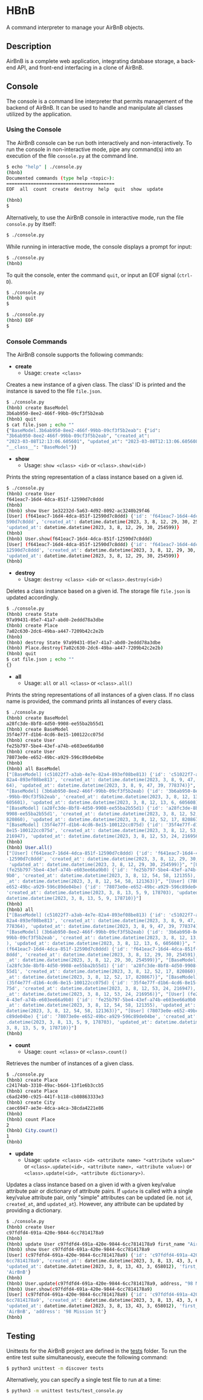 # HBnB

A command interpreter to manage your AirBnB objects.

## Description

AirBnB is a complete web application, integrating database storage,
a back-end API, and front-end interfacing in a clone of AirBnB.

## Console

The console is a command line interpreter that permits management of the backend of AirBnB. It can be used to handle and manipulate all classes utilized by the application.

### Using the Console

The AirBnB console can be run both interactively and non-interactively.
To run the console in non-interactive mode, pipe any command(s) into an execution of the file `console.py` at the command line.

```bash
$ echo "help" | ./console.py
(hbnb)
Documented commands (type help <topic>):
========================================
EOF  all  count  create  destroy  help  quit  show  update

(hbnb)
$
```

Alternatively, to use the AirBnB console in interactive mode, run the
file `console.py` by itself:

```bash
$ ./console.py
```

While running in interactive mode, the console displays a prompt for input:

```bash
$ ./console.py
(hbnb)
```

To quit the console, enter the command `quit`, or input an EOF signal
(`ctrl-D`).

```bash
$ ./console.py
(hbnb) quit
$
```

```bash
$ ./console.py
(hbnb) EOF
$
```

### Console Commands

The AirBnB console supports the following commands:

* **create**
  * Usage: `create <class>`

Creates a new instance of a given class. The class' ID is printed and
the instance is saved to the file `file.json`.

```bash
$ ./console.py
(hbnb) create BaseModel
3b6ab950-8ee2-466f-99bb-09cf3f5b2eab
(hbnb) quit
$ cat file.json ; echo ""
{"BaseModel.3b6ab950-8ee2-466f-99bb-09cf3f5b2eab": {"id":
"3b6ab950-8ee2-466f-99bb-09cf3f5b2eab", "created_at":
"2023-03-08T12:13:06.605601", "updated_at": "2023-03-08T12:13:06.605608",
"__class__": "BaseModel"}}

```

* **show**
  * Usage: `show <class> <id>` or `<class>.show(<id>)`

Prints the string representation of a class instance based on a given id.

```bash
$ ./console.py
(hbnb) create User
f641eac7-16d4-4dca-851f-12590d7c8ddd
(hbnb)
(hbnb) show User 1e32232d-5a63-4d92-8092-ac3240b29f46
[User] (f641eac7-16d4-4dca-851f-12590d7c8ddd) {'id': 'f641eac7-16d4-4dca-851f-12
590d7c8ddd', 'created_at': datetime.datetime(2023, 3, 8, 12, 29, 30, 254591),
'updated_at': datetime.datetime(2023, 3, 8, 12, 29, 30, 254599)}
(hbnb)
(hbnb) User.show(f641eac7-16d4-4dca-851f-12590d7c8ddd)
[User] (f641eac7-16d4-4dca-851f-12590d7c8ddd) {'id': 'f641eac7-16d4-4dca-851f-
12590d7c8ddd', 'created_at': datetime.datetime(2023, 3, 8, 12, 29, 30, 254591),
'updated_at': datetime.datetime(2023, 3, 8, 12, 29, 30, 254599)}
(hbnb)
```

* **destroy**
  * Usage: `destroy <class> <id>` or `<class>.destroy(<id>)`

Deletes a class instance based on a given id. The storage file `file.json`
is updated accordingly.

```bash
$ ./console.py
(hbnb) create State
97a99431-05e7-41a7-abd0-2eddd78a3dbe
(hbnb) create Place
7a02c630-2dc6-49ba-a447-7209b42c2e2b
(hbnb)
(hbnb) destroy State 97a99431-05e7-41a7-abd0-2eddd78a3dbe
(hbnb) Place.destroy(7a02c630-2dc6-49ba-a447-7209b42c2e2b)
(hbnb) quit
$ cat file.json ; echo ""
{}
```

* **all**
  * Usage: `all` or `all <class>` or `<class>.all()`

Prints the string representations of all instances of a given class. If no
class name is provided, the command prints all instances of every class.

```bash
$ ./console.py
(hbnb) create BaseModel
a28fc3de-8bf8-4d50-9908-ee55ba2b55d1
(hbnb) create BaseModel
35f4e77f-d1b6-4cd6-8e15-100122cc075d
(hbnb) create User
fe25b797-5be4-43ef-a74b-e603ee66a9b0
(hbnb) create User
78073e0e-e652-49bc-a929-596c89de04be
(hbnb)
(hbnb) all BaseModel
["[BaseModel] (c51022f7-a3ab-4e7e-82a4-893ef08be813) {'id': 'c51022f7-a3ab-4e7e-
82a4-893ef08be813', 'created_at': datetime.datetime(2023, 3, 8, 9, 47, 39, 7783
64), 'updated_at': datetime.datetime(2023, 3, 8, 9, 47, 39, 778374)}",
"[BaseModel] (3b6ab950-8ee2-466f-99bb-09cf3f5b2eab) {'id': '3b6ab950-8ee2-466f
-99bb-09cf3f5b2eab', 'created_at': datetime.datetime(2023, 3, 8, 12, 13, 6,
605601), 'updated_at': datetime.datetime(2023, 3, 8, 12, 13, 6, 605608)}",
"[BaseModel] (a28fc3de-8bf8-4d50-9908-ee55ba2b55d1) {'id': 'a28fc3de-8bf8-4d50-
9908-ee55ba2b55d1', 'created_at': datetime.datetime(2023, 3, 8, 12, 52, 17,
820860), 'updated_at': datetime.datetime(2023, 3, 8, 12, 52, 17, 820867)}",
"[BaseModel] (35f4e77f-d1b6-4cd6-8e15-100122cc075d) {'id': '35f4e77f-d1b6-4cd6-
8e15-100122cc075d', 'created_at': datetime.datetime(2023, 3, 8, 12, 53, 24,
216947), 'updated_at': datetime.datetime(2023, 3, 8, 12, 53, 24, 216956)}"]
(hbnb)
(hbnb) User.all()
["[User] (f641eac7-16d4-4dca-851f-12590d7c8ddd) {'id': 'f641eac7-16d4-4dca-851f
-12590d7c8ddd', 'created_at': datetime.datetime(2023, 3, 8, 12, 29, 30, 254591),
 'updated_at': datetime.datetime(2023, 3, 8, 12, 29, 30, 254599)}", "[User]
(fe25b797-5be4-43ef-a74b-e603ee66a9b0) {'id': 'fe25b797-5be4-43ef-a74b-e603ee66a
9b0', 'created_at': datetime.datetime(2023, 3, 8, 12, 54, 58, 121355), 'updated
_at': datetime.datetime(2023, 3, 8, 12, 54, 58, 121363)}", "[User] (78073e0e-
e652-49bc-a929-596c89de04be) {'id': '78073e0e-e652-49bc-a929-596c89de04be',
'created_at': datetime.datetime(2023, 3, 8, 13, 5, 9, 178703), 'updated_at':
datetime.datetime(2023, 3, 8, 13, 5, 9, 178710)}"]
(hbnb)
(hbnb) all
["[BaseModel] (c51022f7-a3ab-4e7e-82a4-893ef08be813) {'id': 'c51022f7-a3ab-4e7e-
82a4-893ef08be813', 'created_at': datetime.datetime(2023, 3, 8, 9, 47, 39,
778364), 'updated_at': datetime.datetime(2023, 3, 8, 9, 47, 39, 778374)}",
"[BaseModel] (3b6ab950-8ee2-466f-99bb-09cf3f5b2eab) {'id': '3b6ab950-8ee2-466f-
99bb-09cf3f5b2eab', 'created_at': datetime.datetime(2023, 3, 8, 12, 13, 6,605601
), 'updated_at': datetime.datetime(2023, 3, 8, 12, 13, 6, 605608)}", "[User]
(f641eac7-16d4-4dca-851f-12590d7c8ddd) {'id': 'f641eac7-16d4-4dca-851f-12590d7c
8ddd', 'created_at': datetime.datetime(2023, 3, 8, 12, 29, 30, 254591), 'updated
_at': datetime.datetime(2023, 3, 8, 12, 29, 30, 254599)}", "[BaseModel]
(a28fc3de-8bf8-4d50-9908-ee55ba2b55d1) {'id': 'a28fc3de-8bf8-4d50-9908-ee55ba2b
55d1', 'created_at': datetime.datetime(2023, 3, 8, 12, 52, 17, 820860), 'updated
_at': datetime.datetime(2023, 3, 8, 12, 52, 17, 820867)}", "[BaseModel]
(35f4e77f-d1b6-4cd6-8e15-100122cc075d) {'id': '35f4e77f-d1b6-4cd6-8e15-100122cc0
75d', 'created_at': datetime.datetime(2023, 3, 8, 12, 53, 24, 216947), 'updated
_at': datetime.datetime(2023, 3, 8, 12, 53, 24, 216956)}", "[User] (fe25b797-5be
4-43ef-a74b-e603ee66a9b0) {'id': 'fe25b797-5be4-43ef-a74b-e603ee66a9b0', 'created
_at': datetime.datetime(2023, 3, 8, 12, 54, 58, 121355), 'updated_at': datetime.
datetime(2023, 3, 8, 12, 54, 58, 121363)}", "[User] (78073e0e-e652-49bc-a929-596
c89de04be) {'id': '78073e0e-e652-49bc-a929-596c89de04be', 'created_at': datetime
.datetime(2023, 3, 8, 13, 5, 9, 178703), 'updated_at': datetime.datetime(2023,
3, 8, 13, 5, 9, 178710)}"]
(hbnb)
```

* **count**
  * Usage: `count <class>` or `<class>.count()`

Retrieves the number of instances of a given class.

```bash
$ ./console.py
(hbnb) create Place
c24174ab-3310-49ac-b6d4-13f1e6b3ccb5
(hbnb) create Place
c6ad2490-c925-441f-b118-cb80863333e3
(hbnb) create City
caec6947-ae3e-4dca-a4ca-38cda4221e86
(hbnb)
(hbnb) count Place
2
(hbnb) City.count()
1
(hbnb)
```

* **update**
  * Usage: `update <class> <id> <attribute name> "<attribute value>"` or
`<class>.update(<id>, <attribute name>, <attribute value>)` or `<class>.update(<id>, <attribute dictionary>)`.

Updates a class instance based on a given id with a given key/value attribute
pair or dictionary of attribute pairs. If `update` is called with a single
key/value attribute pair, only "simple" attributes can be updated (ie. not
`id`, `created_at`, and `updated_at`). However, any attribute can be updated by
providing a dictionary.

```bash
$ ./console.py
(hbnb) create User
c97fdfd4-691a-420e-9844-6cc7814178a9
(hbnb)
(hbnb) update User c97fdfd4-691a-420e-9844-6cc7814178a9 first_name "AirBnB"
(hbnb) show User c97fdfd4-691a-420e-9844-6cc7814178a9
[User] (c97fdfd4-691a-420e-9844-6cc7814178a9) {'id': 'c97fdfd4-691a-420e-9844-
6cc7814178a9', 'created_at': datetime.datetime(2023, 3, 8, 13, 43, 3, 658005),
'updated_at': datetime.datetime(2023, 3, 8, 13, 43, 3, 658012), 'first_name':
'AirBnB'}
(hbnb)
(hbnb) User.update(c97fdfd4-691a-420e-9844-6cc7814178a9, address, "98 Mission St")
(hbnb) User.show(c97fdfd4-691a-420e-9844-6cc7814178a9)
[User] (c97fdfd4-691a-420e-9844-6cc7814178a9) {'id': 'c97fdfd4-691a-420e-9844-
6cc7814178a9', 'created_at': datetime.datetime(2023, 3, 8, 13, 43, 3, 658005),
'updated_at': datetime.datetime(2023, 3, 8, 13, 43, 3, 658012), 'first_name':
'AirBnB', 'address': '98 Mission St'}
(hbnb)
```

## Testing

Unittests for the AirBnB project are defined in the [tests](./tests)
folder. To run the entire test suite simultaneously, execute the following command:

```bash
$ python3 unittest -m discover tests
```

Alternatively, you can specify a single test file to run at a time:

```bash
$ python3 -m unittest tests/test_console.py
```
